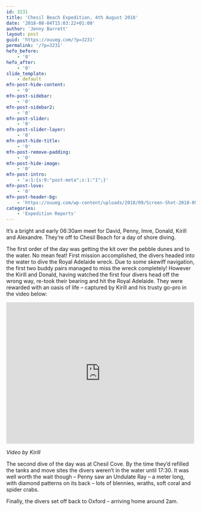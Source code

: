```yaml
---
id: 3231
title: 'Chesil Beach Expedition, 4th August 2018'
date: '2018-08-04T15:03:22+01:00'
author: 'Jenny Barrett'
layout: post
guid: 'https://ouueg.com/?p=3231'
permalink: '/?p=3231'
hefo_before:
    - '0'
hefo_after:
    - '0'
slide_template:
    - default
mfn-post-hide-content:
    - '0'
mfn-post-sidebar:
    - '0'
mfn-post-sidebar2:
    - '0'
mfn-post-slider:
    - '0'
mfn-post-slider-layer:
    - '0'
mfn-post-hide-title:
    - '0'
mfn-post-remove-padding:
    - '0'
mfn-post-hide-image:
    - '0'
mfn-post-intro:
    - 'a:1:{s:9:"post-meta";s:1:"1";}'
mfn-post-love:
    - '0'
mfn-post-header-bg:
    - 'https://ouueg.com/wp-content/uploads/2018/09/Screen-Shot-2018-09-24-at-15.09.12-e1537798357246.png'
categories:
    - 'Expedition Reports'
---
```


It’s a bright and early 06:30am meet for David, Penny, Imre, Donald, Kirill and Alexandre. They’re off to Chesil Beach for a day of shore diving.

The first order of the day was getting the kit over the pebble dunes and to the water. No mean feat! First mission accomplished, the divers headed into the water to dive the Royal Adelaide wreck. Due to some skewiff navigation, the first two buddy pairs managed to miss the wreck completely! However the Kirill and Donald, having watched the first four divers head off the wrong way, re-took their bearing and hit the Royal Adelaide. They were rewarded with an oasis of life – captured by Kirill and his trusty go-pro in the video below:

<iframe allow="accelerometer; autoplay; clipboard-write; encrypted-media; gyroscope; picture-in-picture; web-share" allowfullscreen="" frameborder="0" height="375" loading="lazy" src="https://www.youtube.com/embed/Fi9eDGn_Kp4?feature=oembed" title="2018-08-04 OUUEG Chesil Beach, Portland" width="500"></iframe>

*Video by Kirill*

The second dive of the day was at Chesil Cove. By the time they’d refilled the tanks and move sites the divers weren’t in the water until 17:30. It was well worth the wait though – Penny saw an Undulate Ray – a meter long, with diamond patterns on its back – lots of blennies, wraths, soft coral and spider crabs.

Finally, the divers set off back to Oxford – arriving home around 2am.